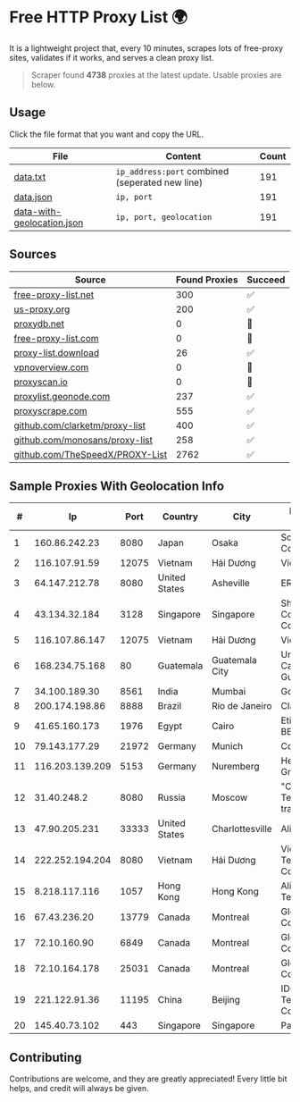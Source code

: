 
# Free HTTP Proxy List 🌍

It is a lightweight project that, every 10 minutes, scrapes lots of free-proxy sites, validates if it works, and serves a clean proxy list.


> Scraper found **4738** proxies at the latest update. Usable proxies are below.

## Usage

Click the file format that you want and copy the URL.


|File|Content|Count|
|----|-------|-----|
|[data.txt](https://raw.githubusercontent.com/themiralay/Proxy-List-World/master/data.txt)|`ip_address:port` combined (seperated new line)|191|
|[data.json](https://raw.githubusercontent.com/themiralay/Proxy-List-World/master/data.json)|`ip, port`|191|
|[data-with-geolocation.json](https://raw.githubusercontent.com/themiralay/Proxy-List-World/master/data-with-geolocation.json)|`ip, port, geolocation`|191|

## Sources

|Source|Found Proxies|Succeed|
|------|-------------|-------|
|[free-proxy-list.net](https://free-proxy-list.net)|300|✅|
|[us-proxy.org](https://www.us-proxy.org)|200|✅|
|[proxydb.net](http://proxydb.net)|0|🚫|
|[free-proxy-list.com](https://free-proxy-list.com/?page=&port=&type%5B%5D=http&type%5B%5D=https&up_time=0&search=Search)|0|🚫|
|[proxy-list.download](https://www.proxy-list.download/HTTP)|26|✅|
|[vpnoverview.com](https://vpnoverview.com/privacy/anonymous-browsing/free-proxy-servers)|0|🚫|
|[proxyscan.io](https://www.proxyscan.io)|0|🚫|
|[proxylist.geonode.com](https://proxylist.geonode.com/api/proxy-list?limit=300&page=1&sort_by=lastChecked&sort_type=desc&protocols=http,https)|237|✅|
|[proxyscrape.com](https://api.proxyscrape.com/v2/?request=displayproxies&protocol=http&timeout=10000&country=all&ssl=all&anonymity=all)|555|✅|
|[github.com/clarketm/proxy-list](https://raw.githubusercontent.com/clarketm/proxy-list/master/proxy-list-raw.txt)|400|✅|
|[github.com/monosans/proxy-list](https://raw.githubusercontent.com/monosans/proxy-list/main/proxies/http.txt)|258|✅|
|[github.com/TheSpeedX/PROXY-List](https://raw.githubusercontent.com/TheSpeedX/PROXY-List/master/http.txt)|2762|✅|


## Sample Proxies With Geolocation Info

|#|Ip|Port|Country|City|Internet Service Provider|
|-|--|----|-------|----|-------------------------|
|1|160.86.242.23|8080|Japan|Osaka|Sony Network Communications Inc|
|2|116.107.91.59|12075|Vietnam|Hải Dương|Viettel Corporation|
|3|64.147.212.78|8080|United States|Asheville|ERC Broadband|
|4|43.134.32.184|3128|Singapore|Singapore|Shenzhen Tencent Computer Systems Company Limited|
|5|116.107.86.147|12075|Vietnam|Hải Dương|Viettel Corporation|
|6|168.234.75.168|80|Guatemala|Guatemala City|Universidad de San Carlos de Guatemala|
|7|34.100.189.30|8561|India|Mumbai|Google LLC|
|8|200.174.198.86|8888|Brazil|Rio de Janeiro|Claro S.A|
|9|41.65.160.173|1976|Egypt|Cairo|Etisalat Misr Mobile BB|
|10|79.143.177.29|21972|Germany|Munich|Contabo GmbH|
|11|116.203.139.209|5153|Germany|Nuremberg|Hetzner Online GmbH|
|12|31.40.248.2|8080|Russia|Moscow|"Cloud Technologies" LLC trading as Cloud.ru|
|13|47.90.205.231|33333|United States|Charlottesville|Alibaba.com LLC|
|14|222.252.194.204|8080|Vietnam|Hải Dương|VietNam Post and Telecom Corporation|
|15|8.218.117.116|1057|Hong Kong|Hong Kong|Alibaba (US) Technology Co., Ltd.|
|16|67.43.236.20|13779|Canada|Montreal|GloboTech Communications|
|17|72.10.160.90|6849|Canada|Montreal|GloboTech Communications|
|18|72.10.164.178|25031|Canada|Montreal|GloboTech Communications|
|19|221.122.91.36|11195|China|Beijing|IDC, China Telecommunications Corporation|
|20|145.40.73.102|443|Singapore|Singapore|Packet Host, Inc.|



## Contributing

Contributions are welcome, and they are greatly appreciated! Every
little bit helps, and credit will always be given.

